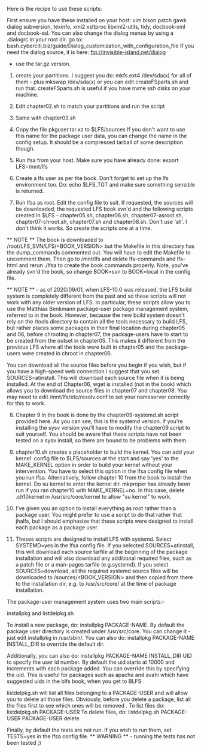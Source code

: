 Here is the recipe to use these scripts:

First ensure you have these installed on your host:
vim bison patch gawk dialog subversion, texinfo, xml2 xsltproc libxml2-utils, tidy, docbook-xml and docbook-xsl.
You can also change the dialog menus by using a .dialogrc in your root dir.
go to: bash.cyberciti.biz/guide/Dialog_customization_with_configuration_file
If you need the dialog source, it is here: ftp://invisible-island.net/dialog
- use the tar.gz version.

1. create your partitions. I suggest you do:
mkfs.ext4 /dev/sda(x) for all of them - plus mkswap /dev/sda(x) or you can edit createFSparts.sh and run that. createFSparts.sh is useful if you have nvme ssh disks on your machine.

2. Edit chapter02.sh to match your partitions and run the script
3. Same with chapter03.sh

4. Copy the file pkguser.tar.xz to $LFS/sources
If you don't want to use this name for the package user data, you can change the name in the config setup. It should be a compressed tarball of some description though.

5. Run lfsa from your host. Make sure you have already done: export LFS=/mnt/lfs 

6. Create a lfs user as per the book. Don't forget to set up the lfs 
environment too. Do: echo $LFS_TGT and make sure something sensible is
returned.

7. Run lfsa as root.  Edit the config file to suit. If requested, the
sources will be downloaded, the requested LFS book svn'd and the following scripts created in $LFS - chapter05.sh, chapter06.sh, chapter07-asroot.sh, chapter07-chroot.sh, chapter07.sh and chapter08.sh. Don't use 'all'. I don't think it works. So create the scripts one at a time.

** NOTE ** The book is downloaded to /root/LFS_SVN/LFS/<BOOK_VERSION> but the Makefile in this directory has the dump_commands commented out. You will have to edit the Makefile to uncomment them. Then go to /mnt/lfs and delete lfs-commands and lfs-html and rerun ./lfsa to create the book commands properly. Note, you've already svn'd the book, so change BOOK=svn to BOOK=local in the config file.

** NOTE ** - as of 2020/09/01, when LFS-10.0 was released, the LFS build system is completely different from the past and so these scripts will not work with any older version of LFS. In particular, these scripts allow you to use the Matthias Benkmann package-user package management system, referred to in the book. However, because the new build system doesn't rely on the /tools directory to contain all the tools necessary to build LFS, but rather places some packages in their final location during chapter05 and 06, before chrooting in chapter07, the package-users have to start to be created from the outset in chapter05. This makes it different from the previous LFS where all the tools were built in chapter05 and the package-users were created in chroot in chapter06.

You can download all the source files before you begin if you wish, but if you have a high-speed web connection I suggest that you set SOURCES=atinstall. This will download each source file when it is being installed. At the end of Chapter06, wget is installed (not in the book) which allows you to download the source files in chapter07 and chapter08. You may need to edit /mnt/lfs/etc/resolv.conf to set your nameserver correctly for this to work.

8. Chapter 9 in the book is done by the chapter09-systemd.sh script provided here. As you can see, this is the systemd version. if you're installing the sysv version you'll have to modify the chapter09 script to suit yourself. You should be aware that these scripts have not been tested on a sysv install, so there are bound to be problems with them.

9. chapter10.sh creates a placeholder to build the kernel. You can add your kernel .config file to $LFS/sources at the start and say 'yes' to the MAKE_KERNEL option in order to build your kernel without your intervention. You have to select this option in the lfsa config file when you run lfsa.
Alternatively,  follow chapter 10 from the book to install the kernel. Do su kernel to enter the kernel dir. mkproper has already been run if you ran chapter10 with MAKE_KERNEL=no. In this case, delete .ch10kernel in /usr/src/core/kernel to allow "su kernel" to work.

10. I've given you an option to install everything as root rather than a package user. You might prefer to use a script to do that rather that jhalfs, but I should emphasize that these scripts were designed to install each package as a package user.

11. Theses scripts are designed to install LFS with systemd. Select SYSTEMD=yes in the lfsa config file. If you selected SOURCES=atinstall, this will download each source tarfile at the beginning of the package installation and will also download any additional required files, such as a patch file or a man-pages tarfile (e.g.systemd).
If you select SOURCES=download, all the required systemd source files will be downloaded to /sources/<BOOK_VERSION> and then copied from there to the installation dir, e.g. to /usr/src/core/<package-name> at the time of package installation.

The package-user management system uses two main scripts:-

installpkg and listdelpkg.sh

To install a new package, do: installpkg PACKAGE-NAME. By default the
package user directory is created under /usr/src/core. You can change
it - just edit installpkg in /usr/sbin/. You can also do: 
installpkg PACKAGE-NAME INSTALL_DIR to override the default dir.

Additionally, you can also do: installpkg PACKAGE-NAME INSTALL_DIR UID
to specify the user id number. By default the uid starts at 10000 and
increments with each package added. You can override this by specifying the uid. 
This is useful for packages such as apache and avahi which have suggested uids
in the blfs book, when you get to BLFS.

listdelpkg.sh will list all files belonging to a PACKAGE-USER and will allow you to delete all
those files. Obviously, before you delete a package, list all the files first to see which ones will be removed
.
To list files do: listdelpkg.sh PACKAGE-USER
To delete files, do: listdelpkg.sh PACKAGE-USER PACKAGE-USER delete

Finally, by default the tests are not run. If you wish to run them, set TESTS=yes in the lfsa
config file. ** WARNING ** - running the tests has not been tested ;)



